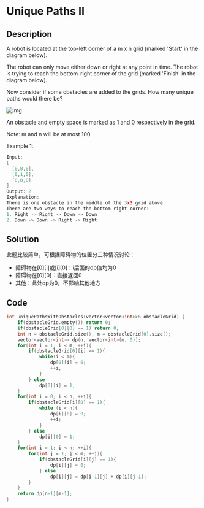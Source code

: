 # Unique Paths II
## Description
 A robot is located at the top-left corner of a m x n grid (marked 'Start' in the diagram below).
 
 The robot can only move either down or right at any point in time. The robot is trying to reach the bottom-right corner of the grid (marked 'Finish' in the diagram below).
 
 Now consider if some obstacles are added to the grids. How many unique paths would there be?
 
![img](https://assets.leetcode.com/uploads/2018/10/22/robot_maze.png)

An obstacle and empty space is marked as 1 and 0 respectively in the grid.

Note: m and n will be at most 100.

Example 1:
```C++
Input:
[
  [0,0,0],
  [0,1,0],
  [0,0,0]
]
Output: 2
Explanation:
There is one obstacle in the middle of the 3x3 grid above.
There are two ways to reach the bottom-right corner:
1. Right -> Right -> Down -> Down
2. Down -> Down -> Right -> Right
```

## Solution

此题比较简单，可根据障碍物的位置分三种情况讨论：
- 障碍物在[0][i]或[i][0]：i后面的dp值均为0
- 障碍物在[0][0]：直接返回0
- 其他：此处dp为0，不影响其他地方

## Code
```c++
int uniquePathsWithObstacles(vector<vector<int>>& obstacleGrid) {
    if(obstacleGrid.empty()) return 0;
    if(obstacleGrid[0][0] == 1) return 0;
    int n = obstacleGrid.size(), m = obstacleGrid[0].size();
    vector<vector<int>> dp(n, vector<int>(m, 0));
    for(int i = 1; i < m; ++i){
        if(obstacleGrid[0][i] == 1){
            while(i < m){
                dp[0][i] = 0;
                ++i;
            }
        } else
            dp[0][i] = 1;
    }
    for(int i = 0; i < n; ++i){
        if(obstacleGrid[i][0] == 1){
            while (i < n){
                dp[i][0] = 0;
                ++i;
            }
        } else
            dp[i][0] = 1;
    }
    for(int i = 1; i < n; ++i){
        for(int j = 1; j < m; ++j){
            if(obstacleGrid[i][j] == 1){
                dp[i][j] = 0;
            } else
                dp[i][j] = dp[i-1][j] + dp[i][j-1];
        }
    }
    return dp[n-1][m-1];
}
```